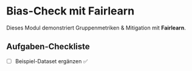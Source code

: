 # Bias-Check mit Fairlearn  

Dieses Modul demonstriert Gruppenmetriken & Mitigation mit **Fairlearn**.

## Aufgaben-Checkliste
- [ ] Beispiel-Dataset ergänzen :white_check_mark:
